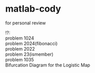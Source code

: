 # matlab-cody
for personal review

!?:  
problem 1024  
problem 2024(fibonacci)  
problem 2022  
problem 23(ismember)  
problem 1035  
Bifurcation Diagram for the Logistic Map
